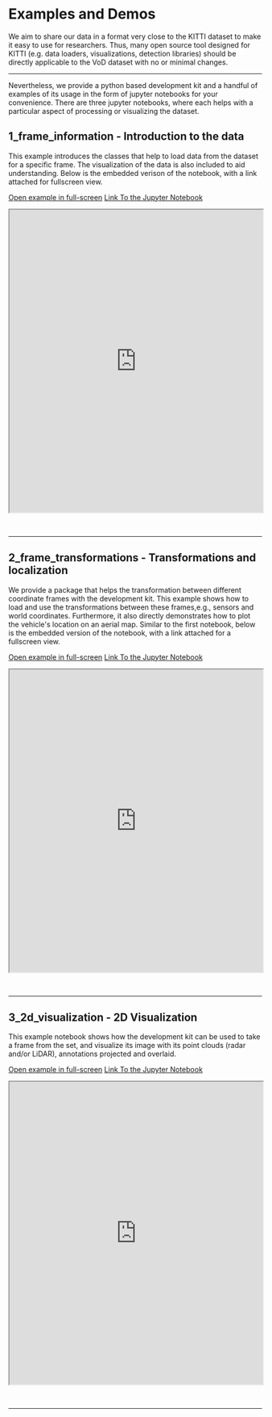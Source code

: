 # Examples and Demos

We aim to share our data in a format very close to the KITTI dataset to make it easy to use for researchers.
Thus, many open source tool designed for KITTI (e.g. data loaders, visualizations, detection libraries) should be directly applicable to the VoD dataset with no or minimal changes. 
<br>

---

Nevertheless, we provide a python based development kit and a handful of examples of its usage in the form of jupyter notebooks for your convenience. There are three jupyter notebooks, where each helps with a particular aspect of processing or visualizing the dataset.

## 1_frame_information - Introduction to the data
This example introduces the classes that help to load data from the dataset for a specific frame. The visualization of the data is also included to aid understanding. Below is the embedded verison of the notebook, with a link attached for fullscreen view. 

[Open example in full-screen](https://tudelft-iv.github.io/view-of-delft-dataset/docs/notebook_html/1_frame_information/1_frame_information.html)
[Link To the Jupyter Notebook](https://github.com/tudelft-iv/view-of-delft-dataset/blob/main/1_frame_information.ipynb)

<p align="center"><iframe src="https://tudelft-iv.github.io/view-of-delft-dataset/docs/notebook_html/1_frame_information/1_frame_information.html" height="600" width="100%"></iframe></p>

<br>

---

## 2_frame_transformations - Transformations and localization
We provide a package that helps the transformation between different coordinate frames with the development kit. This example shows how to load and use the transformations between these frames,e.g., sensors and world coordinates. Furthermore, it also directly demonstrates how to plot the vehicle's location on an aerial map. Similar to the first notebook, below is the embedded version of the notebook, with a link attached for a fullscreen view. 

[Open example in full-screen](https://tudelft-iv.github.io/view-of-delft-dataset/docs/notebook_html/2_frame_transformations/2_frame_transformations.html)
[Link To the Jupyter Notebook](https://github.com/tudelft-iv/view-of-delft-dataset/blob/main/2_frame_transformations.ipynb)

<p align="center"><iframe src="https://tudelft-iv.github.io/view-of-delft-dataset/docs/notebook_html/2_frame_transformations/2_frame_transformations.html" height="600" width="100%"></iframe></p>


<br>

---

## 3_2d_visualization - 2D Visualization
This example notebook shows how the development kit can be used to take a frame from the set, and visualize its image with its point clouds (radar and/or LiDAR), annotations projected and overlaid.

[Open example in full-screen](https://tudelft-iv.github.io/view-of-delft-dataset/docs/notebook_html/3_3d_visualization/3_2d_visualization.html)
[Link To the Jupyter Notebook](https://github.com/tudelft-iv/view-of-delft-dataset/blob/main/3_2d_visualization.ipynb)

<p align="center"><iframe src="https://tudelft-iv.github.io/view-of-delft-dataset/docs/notebook_html/3_3d_visualization/3_2d_visualization.html" height="600" width="100%"></iframe></p>

<br>

---
